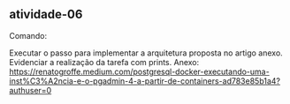 ## atividade-06

Comando:

Executar o passo para implementar a arquitetura proposta no artigo anexo. 
Evidenciar a realização da tarefa com prints.
Anexo: https://renatogroffe.medium.com/postgresql-docker-executando-uma-inst%C3%A2ncia-e-o-pgadmin-4-a-partir-de-containers-ad783e85b1a4?authuser=0
